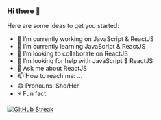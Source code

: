 ### Hi there 👋

Here are some ideas to get you started:

- 🔭 I’m currently working on JavaScript & ReactJS
- 🌱 I’m currently learning JavaScript & ReactJS
- 👯 I’m looking to collaborate on ReactJS
- 🤔 I’m looking for help with JavaScript $ ReactJS
- 💬 Ask me about ReactJS
- 📫 How to reach me: ...
- 😄 Pronouns: She/Her
- ⚡ Fun fact: 

[![GitHub Streak](https://streak-stats.demolab.com?user=priyalgoti07&theme=merko&hide_border=true&date_format=j%20M%5B%20Y%5D)](https://git.io/streak-stats)
